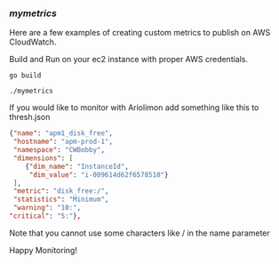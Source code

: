 ### *mymetrics*

Here are a few examples of creating custom metrics to publish on AWS CloudWatch.

Build and Run on your ec2 instance with proper AWS credentials.  

`go build`

`./mymetrics`

If you would like to monitor with Ariolimon add something like this to thresh.json

```json
{"name": "apm1_disk_free",
 "hostname": "apm-prod-1",
 "namespace": "CWBobby",
 "dimensions": [
	{"dim_name": "InstanceId",
	 "dim_value": "i-009614d62f6578510"}
 ],
 "metric": "disk_free:/",
 "statistics": "Minimum",
 "warning": "10:",
"critical": "5:"},
```

Note that you cannot use some characters like / in the name parameter

Happy Monitoring!

